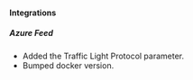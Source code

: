 
#### Integrations
##### Azure Feed
- Added the Traffic Light Protocol parameter.
- Bumped docker version.
